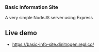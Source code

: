 ### Basic Information Site
A very simple NodeJS server using Express

## Live demo
- https://basic-info-site.dinitrogen.repl.co/